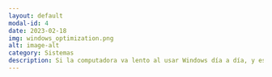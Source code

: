 ```yaml
---
layout: default
modal-id: 4
date: 2023-02-18
img: windows_optimization.png
alt: image-alt
category: Sistemas
description: Si la computadora va lento al usar Windows día a día, y este tarda incluso mucho en encender, se puede optimizar gracias a diferentes metodos que te podemos brindar para que el PC vaya lo mas rápido posible y asi poder realizar las tareas que desee con mayor comodidad y fluidez. El precio de apertura de la optimización es de 7000 Colones.
---
```

